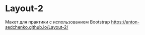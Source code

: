 # Layout-2
Макет для практики с использованием Bootstrap https://anton-sedchenko.github.io/Layout-2/
